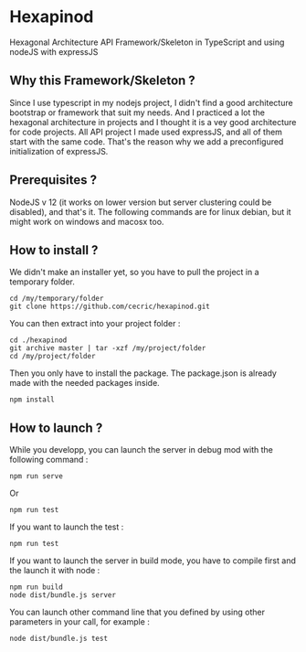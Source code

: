 # Hexapinod

Hexagonal Architecture API Framework/Skeleton in TypeScript and using nodeJS with expressJS

## Why this Framework/Skeleton ?

Since I use typescript in my nodejs project, I didn't find a good architecture bootstrap or framework that suit my needs. And I practiced a lot the hexagonal architecture in projects and I thought it is a vey good architecture for code projects. All API project I made used expressJS, and all of them start with the same code. That's the reason why we add a preconfigured initialization of expressJS.

## Prerequisites ?

NodeJS v 12 (it works on lower version but server clustering could be disabled), and that's it.
The following commands are for linux debian, but it might work on windows and macosx too.

## How to install ?

We didn't make an installer yet, so you have to pull the project in a temporary folder.
```
cd /my/temporary/folder
git clone https://github.com/cecric/hexapinod.git
```

You can then extract into your project folder :
```
cd ./hexapinod
git archive master | tar -xzf /my/project/folder
cd /my/project/folder
```

Then you only have to install the package. The package.json is already made with the needed packages inside.
```
npm install
```

## How to launch ?

While you developp, you can launch the server in debug mod with the following command :
```
npm run serve
```
Or
```
npm run test
```

If you want to launch the test :
```
npm run test
```
  
If you want to launch the server in build mode, you have to compile first and the launch it with node :
```
npm run build
node dist/bundle.js server
```

You can launch other command line that you defined by using other parameters in your call, for example :
```
node dist/bundle.js test
```

